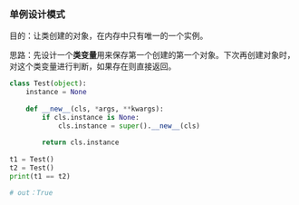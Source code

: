 ### 单例设计模式

目的：让类创建的对象，在内存中只有唯一的一个实例。

思路：先设计一个**类变量**用来保存第一个创建的第一个对象。下次再创建对象时，对这个类变量进行判断，如果存在则直接返回。

```python
class Test(object):
    instance = None
    
    def __new__(cls, *args, **kwargs):
        if cls.instance is None:
            cls.instance = super().__new__(cls)
        
        return cls.instance
    
t1 = Test()
t2 = Test()
print(t1 == t2)

# out：True
```

